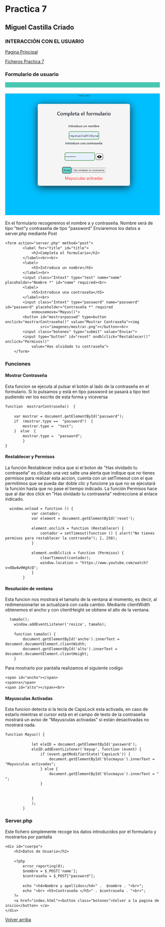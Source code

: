 # Practica 7
##  Miguel Castilla Criado 
### **INTERACCIÓN CON EL USUARIO**


<a href= '../Practicas/README.md'>Pagina Principal</a>

<a href= '../P7/'>Ficheros Practica 7</a>

### **Formulario de usuario**


<img src="imagenes/form.png">

En el formulario recogeremos el nombre a y contraseña. Nombre será de tipo "text"y contraseña de tipo "password"
Enviaremos los datos a server.php mediante Post
    
    <form action="server.php" method="post">
            <label for="title" id="title">
                <h2>Completa el formulario</h2>
            </label><br><br>
            <label>
                <h5>Introduce un nombre</h5>
            </label><br>
            <input class="Intext" type="text" name="name" placeholder="Nombre *" id="name" required><br>
            <label>
                <h5>Introduce una contraseña</h5>
            </label><br>
            <input class="Intext" type="password" name="password" id="password" placeholder="Contraseña *" required
                onmousemove="Mayus()">
            <button id="mostrarpasswd" type=button onclick="mostrarContraseña()" value="Mostrar Contraseña"><img
                    src="imagenes/mostrar.png"></button><br>
            <input class="botones" type="submit" value="Enviar">
            <input type="button" id="reset" ondblclick="Restablecer()" onclick="Permisos()"
                value="Has olvidado tu contraseña">
        </form>



	

### **Funciones**

#### **Mostrar Contraseña**

Esta funcion se ejecuta al pulsar el botón al lado de la contraseña en el formulario.
Si lo pulsamos y está en tipo password se pasará a tipo text pudiendo ver los escrito de esta forma y viceversa
	
    function  mostrarContraseña()  {

		var mostrar = document.getElementById("password");
		if  (mostrar.type ==  "password")  {
			mostrar.type =  "text";
		}  else  {
			mostrar.type =  "password";
			}
	}
    
#### **Restablecer y Permisos**

La función Restablecer indica que si el boton de "Has olvidado tu contraseña" es clicado una vez salte una alerta que indique que no
tienes permisos para realizar esta accion, cuenta con un setTimeout con el que permitimos que se pueda dar doble clic y funcione ya 
que no se ejecutará la función hasta que no pase el tiempo indicado. La función Permisos hace que al dar dos click en "Has olvidado tu contraseña"
redireccione al enlace indicado.
	  
      window.onload = function () {
                var contador;
                var element = document.getElementById('reset');

                element.onclick = function (Restablecer) {
                    contador = setTimeout(function () { alert("No tienes permisos para restablecer la contraseña"); }, 250);
                }

                element.ondblclick = function (Permisos) {
                    clearTimeout(contador);
                    window.location = "https://www.youtube.com/watch?v=dQw4w9WgXcQ";
                }
            }
            
#### **Resolución de ventana**

Esta funcion nos mostrará el tamaño de la ventana al momento, es decir, al redimensionarlar se actualizará con cada cambio.
Mediante clientWidth obtenemos el ancho y con clientHeight se obtiene el alto de la ventana.
	  
      tamaño();
        window.addEventListener('resize', tamaño);

        function tamaño() {
            document.getElementById('ancho').innerText = document.documentElement.clientWidth;
            document.getElementById('alto').innerText = document.documentElement.clientHeight;
        }     
            

Para mostrarlo por pantalla realizamos el siguiente codigo
    
    <span id="ancho"></span>
    <span>x</span>
    <span id="alto"></span><br>
    

#### **Mayusculas Activadas**
Esta funcion detecta si la tecla de CapsLock esta activada, en caso de estarlo mientras el cursor está en el campo de texto de la
contraseña mostrará un aviso de "Mayusculas activadas" si están desactivadas no mostrará nada.

    function Mayus() {

                let eleID = document.getElementById('password');
                eleID.addEventListener('keyup', function (event) {
                    if (event.getModifierState('CapsLock')) {
                        document.getElementById('blocmayus').innerText = "Mayusculas activadas";
                    } else {
                        document.getElementById('blocmayus').innerText = " ";
                    }


                }
                );
            }



### **Server.php**

Este fichero simplemente recoge los datos introducidos por el formulario y mostrarlos por pantalla

    <div id="cuerpo">
        <h2>Datos de Usuario</h2>

        <?php
            error_reporting(0);
            $nombre = $_POST['name'];
            $contraseña = $_POST["password"];

            echo "<h4>Nombre y apellidos</h4>" .  $nombre . "<br>";
            echo "<br> <h5>Contraseña </h5>" . $contraseña . "<br>";
        ?>
        <a href="index.html"><button class="botones">Volver a la pagina de inicio</button> </a>
    </div>
	
    

[Volver arriba](#Practica-7)

